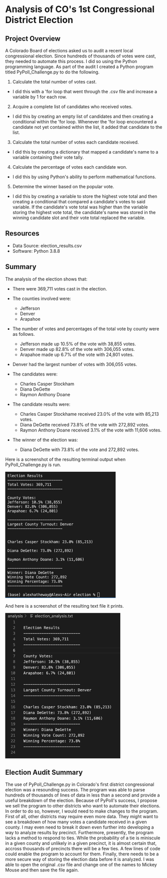 # Analysis of CO's 1st Congressional District Election

## Project Overview

A Colorado Board of elections asked us to audit a recent local congressional election. Since hundreds of thousands of votes were cast, they needed to automate this process. I did so using the Python programming language. As part of the audit I created a Python program titled PyPoll_Challenge.py to do the following.

1. Calculate the total number of votes cast.
  + I did this with a 'for loop that went through the .csv file and increase a variable by 1 for each row.
2. Acquire a complete list of candidates who received votes.
  + I did this by creating an empty list of candidates and then creating a conditional within the 'for loop. Whenever the 'for loop encountered a candidate not yet contained within the list, it added that candidate to the list.
3. Calculate the total number of votes each candidate received.
  + I did this by creating a dictionary that mapped a candidate's name to a variable containing their vote tally.
4. Calculate the percentage of votes each candidate won.
  + I did this by using Python's ability to perform mathematical functions.
5. Determine the winner based on the popular vote.
  + I did this by creating a variable to store the highest vote total and then creating a conditional that compared a candidate's votes to said variable. If the candidate's vote total was higher than the variable storing the highest vote total, the candidate's name was stored in the winning candidate slot and their vote total replaced the variable.

## Resources

* Data Source: election_results.csv
* Software: Python 3.8.8

## Summary

The analysis of the election shows that:

* There were 369,711 votes cast in the election.

* The counties involved were:
  + Jefferson
  + Denver
  + Arapahoe

* The number of votes and percentages of the total vote by county were as follows.
  + Jefferson made up 10.5% of the vote with 38,855 votes.
  + Denver made up 82.8% of the vote with 306,055 votes.
  + Arapahoe made up 6.7% of the vote with 24,801 votes.

* Denver had the largest number of votes with 306,055 votes. 

* The candidates were:
  + Charles Casper Stockham
  + Diana DeGette
  + Raymon Anthony Doane

* The candidate results were:
  + Charles Casper Stockhame received 23.0% of the vote with 85,213 votes.
  + Diana DeGette received 73.8% of the vote with 272,892 votes.
  + Raymon Anthony Doane received 3.1% of the vote with 11,606 votes.

* The winner of the election was:
  + Diana DeGette with 73.8% of the vote and 272,892 votes.

Here is a screenshot of the resulting terminal output when PyPoll_Challenge.py is run.

![terminal results](https://github.com/LiShanDa2021/election_challenge/blob/main/terminal%20screenshot%20election%20analysis.png?raw=true)

And here is a screenshot of the resulting text file it prints.

![text results](https://github.com/LiShanDa2021/election_challenge/blob/main/text%20file%20screenshot%20election%20analysis.png?raw=true)

## Election Audit Summary

The use of PyPoll_Challenge.py in Colorado's first district congressional election was a resounding success. The program was able to parse hundreds of thousands of lines of data in less than a second and provide a useful breakdown of the election. Because of PyPoll's success, I propose we sell the program to other districts who want to automate their elections. In order to do so, however, I would need to make changes to the program. First of all, other districts may require even more data. They might want to see a breakdown of how many votes a candidate received in a given county. I may even need to break it down even further into developing a way to analyze results by precinct. Furthermore, presently, the program lacks a method to respond to ties. While the probability of a tie is miniscule in a given county and unlikely in a given precinct, it is almost certain that, accross thousands of precincts there will be a few ties. A few lines of code could enable the program to account for them. Finally, there needs to be a more secure way of storing the election data before it is analyzed. I was able to open the original .csv file and change one of the names to Mickey Mouse and then save the file again.



